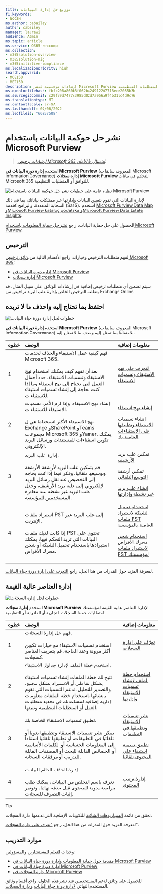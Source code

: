 ```yaml
---
title: توزيع حل إدارة البيانات
f1.keywords:
- NOCSH
ms.author: cabailey
author: cabailey
manager: laurawi
audience: Admin
ms.topic: article
ms.service: O365-seccomp
ms.collection:
- m365solution-overview
- m365solution-mig
- m365initiative-compliance
ms.localizationpriority: high
search.appverid:
- MOE150
- MET150
description: إرشادات توجيهية لنشر Microsoft Purview لمؤسستك للتحكم في بياناتك للتوافق أو المتطلبات التنظيمية.
ms.openlocfilehash: fbfc208a860b8f062b424912207718ece2055b3b
ms.sourcegitcommit: c29fc9d7477c3985d02d7a956a9f4b311c4d9c76
ms.translationtype: MT
ms.contentlocale: ar-SA
ms.lasthandoff: 07/06/2022
ms.locfileid: "66857508"
---
```

# <a name="deploy-a-data-governance-solution-with-microsoft-purview"></a>نشر حل حوكمة البيانات باستخدام Microsoft Purview

>*[إرشادات ترخيص Microsoft 365 للامتثال & الأمان](/office365/servicedescriptions/microsoft-365-service-descriptions/microsoft-365-tenantlevel-services-licensing-guidance/microsoft-365-security-compliance-licensing-guidance).*

استخدم **إدارة دورة البيانات في Microsoft Purview** (المعروف سابقا ب Microsoft Information Governance) **إدارة سجلات Microsoft Purview** للتحكم في بيانات Microsoft 365 للتوافق أو المتطلبات التنظيمية.

![نظرة عامة على خطوات نشر حل حوكمة البيانات باستخدام Microsoft Purview](../media/data-governance-solution-overview.png)

لإدارة البيانات التي تقوم بتعيين البيانات وإدارتها عبر ممتلكات بياناتك، بما في ذلك السحابة المتعددة، والبرامج كخدمة (SaaS)، استخدم [Microsoft Purview Data Map وMicrosoft Purview katalog podataka وMicrosoft Purview Data Estate Insights](/azure/purview/overview).

للحصول على حل حماية البيانات، راجع [نشر حل حماية المعلومات باستخدام Microsoft Purview](information-protection-solution.md).

## <a name="licensing"></a>الترخيص

لفهم متطلبات الترخيص وخياراته، راجع الأقسام التالية من [وثائق ترخيص Microsoft 365](/office365/servicedescriptions/microsoft-365-service-descriptions/microsoft-365-tenantlevel-services-licensing-guidance/microsoft-365-security-compliance-licensing-guidance): 
- [إدارة دورة البيانات في Microsoft Purview](/office365/servicedescriptions/microsoft-365-service-descriptions/microsoft-365-tenantlevel-services-licensing-guidance/microsoft-365-security-compliance-licensing-guidance#microsoft-purview-data-lifecycle-management)
- [إدارة سجلات Microsoft Purview](/office365/servicedescriptions/microsoft-365-service-descriptions/microsoft-365-tenantlevel-services-licensing-guidance/microsoft-365-security-compliance-licensing-guidance#microsoft-purview-records-management)

سيتم تضمين أي متطلبات ترخيص إضافية في إرشادات الوثائق. على سبيل المثال، قد يتطلب الترخيص الخاص بإدارة علب البريد تراخيص من Exchange Online.

## <a name="keep-what-you-need-and-delete-what-you-dont"></a>احتفظ بما تحتاج إليه واحذف ما لا تريده

![خطوات لحل إدارة دورة حياة البيانات](../media/data-lifecycle-management-solution.png)

استخدم **إدارة دورة البيانات في Microsoft Purview** (المعروف سابقا ب Microsoft Information Governance) للاحتفاظ بما تحتاج إليه وحذف ما لا تحتاج إليه.

|خطوه|الوصف|معلومات إضافية|
|:---|:----------|:---------------|
|1| فهم كيفية عمل الاستبقاء والحذف لخدمات Microsoft 365. <br /><br /> بعد أن تفهم كيف يمكنك استخدام نهج الاستبقاء وتسميات الاستبقاء، حدد أحمال العمل التي تحتاج إلى نهج استبقاء وما إذا كنت بحاجة إلى إنشاء تسميات استبقاء للاستثناءات. | [التعرف على نهج الاستبقاء وتسميات الاستبقاء](retention.md)|
|2| إنشاء نهج الاستبقاء، وإذا لزم الأمر، تسميات الاستبقاء للاستثناءات. <br /><br /> نهج الاستبقاء الأكثر استخداما هي ل Exchange وSharePoint وTeams مجموعات Microsoft 365 وYamer. يمكنك تكوين استثناءات للمستندات ورسائل البريد الإلكتروني. | [إنشاء نهج استبقاء](create-retention-policies.md) <p> [إنشاء تسميات الاستبقاء وتطبيقها على الاستثناءات الخاصة بك](create-retention-labels-information-governance.md)|
|3| إدارة علب البريد. <br /><br /> قم بتمكين علب البريد لأرشفة الأرشفة وتوسيعها تلقائيا، وفكر فيما إذا كنت بحاجة إلى التخصيص عند نقل رسائل البريد الإلكتروني إلى علبة بريد الأرشيف، وجعل علب البريد غير نشطة عند مغادرة المستخدمين للمؤسسة.| [تمكين علب بريد الأرشيف](enable-archive-mailboxes.md) <p> [تمكين أرشفة التوسع التلقائي](enable-autoexpanding-archiving.md) <p> [إنشاء علب بريد غير نشطة وإدارتها](create-and-manage-inactive-mailboxes.md)|
|4| استيراد ملفات PST إلى علب البريد عبر الإنترنت.  <br /><br /> إذا كانت لديك ملفات PST تحتوي على البيانات التي تريد التحكم فيها، يمكنك استيرادها باستخدام تحميل الشبكة أو شحن محرك الأقراص.| [استخدام تحميل الشبكة لاستيراد ملفات PST الخاصة بالمؤسسة](use-network-upload-to-import-pst-files.md) <p> [استخدام شحن محرك الأقراص لاستيراد ملفات PST لمؤسستك](use-drive-shipping-to-import-pst-files-to-office-365.md)|

لمعرفة المزيد حول القدرات من هذا الحل، راجع [التعرف على إدارة دورة حياة البيانات](information-governance.md).

## <a name="manage-high-value-items"></a>إدارة العناصر عالية القيمة

![خطوات لحل إدارة السجلات](../media/records-management-solution.png)

استخدم **إدارة سجلات Microsoft Purview** لإدارة العناصر عالية القيمة لمؤسستك لمتطلبات حفظ السجلات التجارية أو القانونية أو التنظيمية.

|خطوه|الوصف|معلومات إضافية|
|:---|:----------|:---------------|
|1| فهم حل إدارة السجلات. <br /><br /> استخدم تسميات الاستبقاء مع خيارات تكوين أكثر مرونة وعند الحاجة، قم بتعريف العناصر كسجلات. | [تعرّف على إدارة السجلات](records-management.md)|
|2| استخدم خطة الملف لإدارة جداول الاستبقاء. <br /><br /> تتيح لك خطة الملفات إنشاء تسميات استبقاء بشكل تفاعلي أو الاستيراد بشكل مجمع، والتصدير للتحليل. تدعم التسميات التي تقوم بإنشائها باستخدام خطة الملفات معلومات إدارية إضافية لمساعدتك في تحديد متطلبات العمل أو المتطلبات التنظيمية وتتبعها. | [استخدام خطة الملف لإنشاء تسميات الاستبقاء وإدارتها](file-plan-manager.md)|
|3| تطبيق تسميات الاستبقاء الخاصة بك. <br /><br /> يمكن نشر تسميات الاستبقاء وتطبيقها يدويا أو تلقائيا في التطبيقات، أو تطبيقها تلقائيا استنادا إلى المعلومات الحساسة أو الكلمات الأساسية أو الخصائص القابلة للبحث أو المصنفات القابلة للتدريب أو مرفقات السحابة. |[نشر تسميات الاستبقاء وتطبيقها في التطبيقات](create-apply-retention-labels.md) <p> [تطبيق تسمية استبقاء على المحتوى تلقائيا](apply-retention-labels-automatically.md)|
|4| إدارة الحذف الدائم للبيانات. <br /><br /> تعرف باسم التخلص من البيانات، يمكنك طلب مراجعة يدوية للمحتوى قبل حذفه نهائيا، وتوفير إثبات التصرف للسجلات. |[إدارة ترتيب المحتوى](disposition.md)|

> [!TIP]
> تحقق من قائمة [السيناريوهات الشائعة](get-started-with-records-management.md#common-scenarios) للتكوينات الإضافية التي تدعمها إدارة السجلات.

لمعرفة المزيد حول القدرات من هذا الحل، راجع ["تعرف على إدارة السجلات](records-management.md)".

## <a name="training-resources"></a>موارد التدريب

وحدات التعلم للمستشارين والمسؤولين:

- [مقدمة حول حماية المعلومات وإدارة دورة حياة البيانات في Microsoft Purview](/learn/modules/m365-compliance-information-governance)
- [إدارة دورة حياة البيانات في Microsoft Purview](/learn/modules/m365-compliance-information-govern-information/)
- [إدارة السجلات في Microsoft Purview](/learn/modules/m365-compliance-information-manage-records/)

للحصول على وثائق لدعم المستخدمين عند نشر هذه الحلول، راجع أقسام وثائق المستخدم النهائي [لإدارة دورة حياة البيانات](get-started-with-information-governance.md#end-user-documentation) [وإدارة السجلات](get-started-with-records-management.md#end-user-documentation).